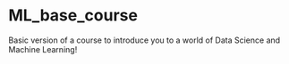 # ML_base_course
Basic version of a course to introduce you to a world of Data Science and Machine Learning!
